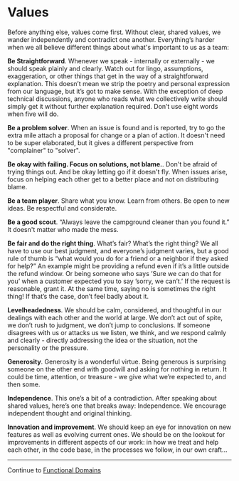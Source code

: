 # Values
Before anything else, values come first. Without clear, shared values, we wander independently and contradict one another. Everything’s harder when we all believe different things about what's important to us as a team:

**Be Straightforward**. Whenever we speak - internally or externally - we should speak plainly and clearly. Watch out for lingo, assumptions, exaggeration, or other things that get in the way of a straightforward explanation. This doesn’t mean we strip the poetry and personal expression from our language, but it’s got to make sense. With the exception of deep technical discussions, anyone who reads what we collectively write should simply get it without further explanation required. Don’t use eight words when five will do.

**Be a problem solver**. When an issue is found and is reported, try to go the extra mile attach a proposal for change or a plan of action. It doesn't need to be super elaborated, but it gives a different perspective from "complainer" to "solver".

**Be okay with failing. Focus on solutions, not blame.**. Don't be afraid of trying things out. And be okay letting go if it doesn't fly. When issues arise, focus on helping each other get to a better place and not on distributing blame.

**Be a team player**. Share what you know. Learn from others. Be open to new ideas. Be respectful and considerate.

**Be a good scout**. “Always leave the campground cleaner than you found it.” It doesn't matter who made the mess.

**Be fair and do the right thing**. What’s fair? What’s the right thing? We all have to use our best judgment, and everyone’s judgment varies, but a good rule of thumb is “what would you do for a friend or a neighbor if they asked for help?” An example might be providing a refund even if it’s a little outside the refund window. Or being someone who says ’Sure we can do that for you’ when a customer expected you to say ’sorry, we can’t.’ If the request is reasonable, grant it. At the same time, saying no is sometimes the right thing! If that’s the case, don’t feel badly about it.

**Levelheadedness**. We should be calm, considered, and thoughtful in our dealings with each other and the world at large. We don’t act out of spite, we don’t rush to judgment, we don’t jump to conclusions. If someone disagrees with us or attacks us we listen, we think, and we respond calmly and clearly - directly addressing the idea or the situation, not the personality or the pressure.

**Generosity**. Generosity is a wonderful virtue. Being generous is surprising someone on the other end with goodwill and asking for nothing in return. It could be time, attention, or treasure - we give what we’re expected to, and then some.

**Independence**. This one’s a bit of a contradiction. After speaking about shared values, here’s one that breaks away: Independence. We encourage independent thought and original thinking.

**Innovation and improvement**. We should keep an eye for innovation on new features as well as evolving current ones. We should be on the lookout for improvements in different aspects of our work: in how we treat and help each other, in the code base, in the processes we follow, in our own craft...

---

Continue to [Functional Domains](functional_domains.md)
